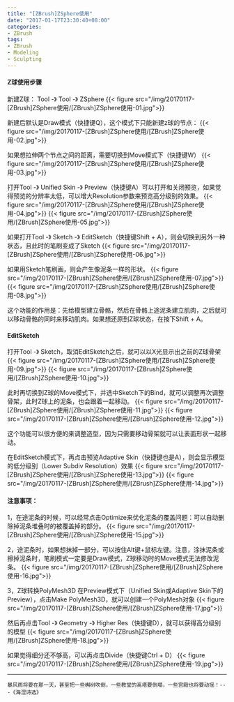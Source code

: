 ```yaml
---
title: "[ZBrush]ZSphere使用"
date: "2017-01-17T23:30:40+08:00"
categories:
- ZBrush
tags:
- ZBrush
- Modeling
- Sculpting
---
```


#### Z球使用步骤
新建Z球：
Tool -》 Tool -》 ZSphere
{{< figure src="/img/20170117-[ZBrush]ZSphere使用/[ZBrush]ZSphere使用-01.jpg">}}

新建后默认是Draw模式（快捷键Q），这个模式下只能新建z球的节点：
{{< figure src="/img/20170117-[ZBrush]ZSphere使用/[ZBrush]ZSphere使用-02.jpg">}}

如果想拉伸两个节点之间的距离，需要切换到Move模式下（快捷键W）
{{< figure src="/img/20170117-[ZBrush]ZSphere使用/[ZBrush]ZSphere使用-03.jpg">}}

打开Tool -》 Unified Skin -》 Preview（快捷键A）可以打开和关闭预览，如果觉得预览的分辨率太低，可以增大Resolution参数来预览高分级别的效果。
{{< figure src="/img/20170117-[ZBrush]ZSphere使用/[ZBrush]ZSphere使用-04.jpg">}}
{{< figure src="/img/20170117-[ZBrush]ZSphere使用/[ZBrush]ZSphere使用-05.jpg">}}


如果打开Tool -》 Sketch -》 EditSketch（快捷键Shift + A），则会切换到另外一种状态，且此时的笔刷变成了Sketch
{{< figure src="/img/20170117-[ZBrush]ZSphere使用/[ZBrush]ZSphere使用-06.jpg">}}

如果用Sketch笔刷画，则会产生像泥条一样的形状。
{{< figure src="/img/20170117-[ZBrush]ZSphere使用/[ZBrush]ZSphere使用-07.jpg">}}
{{< figure src="/img/20170117-[ZBrush]ZSphere使用/[ZBrush]ZSphere使用-08.jpg">}}

这个功能的作用是：先给模型建立骨骼，然后在骨骼上途泥条建立肌肉，之后就可以移动骨骼的同时来移动肌肉。如果想还原到Z球状态，在按下Shift + A。

#### EditSketch
打开Tool -》 Sketch，取消EditSketch之后，就可以以X光显示出之前的Z球骨架
{{< figure src="/img/20170117-[ZBrush]ZSphere使用/[ZBrush]ZSphere使用-09.jpg">}}
{{< figure src="/img/20170117-[ZBrush]ZSphere使用/[ZBrush]ZSphere使用-10.jpg">}}

此时再切换到Z球的Move模式下，并选中Sketch下的Bind，就可以调整再次调整骨架，此时Z球上的泥条，也会跟着一起移动。
{{< figure src="/img/20170117-[ZBrush]ZSphere使用/[ZBrush]ZSphere使用-11.jpg">}}
{{< figure src="/img/20170117-[ZBrush]ZSphere使用/[ZBrush]ZSphere使用-12.jpg">}}

这个功能可以很方便的来调整造型，因为只需要移动骨架就可以让表面形状一起移动。

在EditSketch模式下，再点击预览Adaptive Skin（快捷键也是A），则会显示模型的低分级别（Lower Subdiv Resolution）效果
{{< figure src="/img/20170117-[ZBrush]ZSphere使用/[ZBrush]ZSphere使用-13.jpg">}}
{{< figure src="/img/20170117-[ZBrush]ZSphere使用/[ZBrush]ZSphere使用-14.jpg">}}


#### 注意事项：
1，在途泥条的时候，可以经常点击Optimize来优化泥条的覆盖问题：可以自动删除掉泥条堆叠时的被覆盖掉的部分。
{{< figure src="/img/20170117-[ZBrush]ZSphere使用/[ZBrush]ZSphere使用-15.jpg">}}

2，途泥条时，如果想抹掉一部分，可以按住Alt键+鼠标左键。注意，涂抹泥条或擦掉泥条时，笔刷模式一定要是Draw模式，Z球移动时的Move模式无法修改泥条。
{{< figure src="/img/20170117-[ZBrush]ZSphere使用/[ZBrush]ZSphere使用-16.jpg">}}

3，Z球转换PolyMesh3D
在Preview模式下（Unified Skin或Adaptive Skin下的Preview），点击Make PolyMesh3D，就可以创建一个PolyMesh对象
{{< figure src="/img/20170117-[ZBrush]ZSphere使用/[ZBrush]ZSphere使用-17.jpg">}}

然后再点击Tool -》 Geometry -》 Higher Res（快捷键D），就可以获得高分级别的模型
{{< figure src="/img/20170117-[ZBrush]ZSphere使用/[ZBrush]ZSphere使用-18.jpg">}}

如果觉得细分还不够高，可以再点击Divide（快捷键Ctrl + D）
{{< figure src="/img/20170117-[ZBrush]ZSphere使用/[ZBrush]ZSphere使用-19.jpg">}}

***
`暴风雨将要在那一天，甚至把一些槲树吹倒，一些教堂的高塔要倒塌，一些宫殿也将要动摇！---《海涅诗选》`